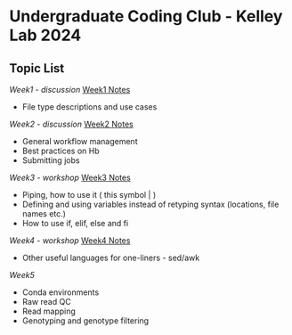 Undergraduate Coding Club - Kelley Lab 2024
================

## Topic List

*Week1 - discussion* [Week1 Notes](https://github.com/RishiDeKayne/Undergraduate_coding_club/blob/main/Week1.md)  
- File type descriptions and use cases

*Week2 - discussion* [Week2 Notes](https://github.com/RishiDeKayne/Undergraduate_coding_club/blob/main/Week2.md)
- General workflow management
- Best practices on Hb
- Submitting jobs

*Week3 - workshop* [Week3 Notes](https://github.com/RishiDeKayne/Undergraduate_coding_club/blob/main/Week3.md)  
- Piping, how to use it ( this symbol | )
- Defining and using variables instead of retyping syntax (locations, file names etc.)
- How to use if, elif, else and fi
  
*Week4 - workshop* [Week4 Notes](https://github.com/RishiDeKayne/Undergraduate_coding_club/blob/main/Week4.md)
- Other useful languages for one-liners - sed/awk

*Week5*
- Conda environments
- Raw read QC
- Read mapping
- Genotyping and genotype filtering
